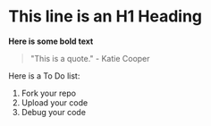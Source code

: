 # This line is an H1 Heading

**Here is some bold text**

> "This is a quote." - Katie Cooper

Here is a To Do list:

1. Fork your repo
2. Upload your code
3. Debug your code
